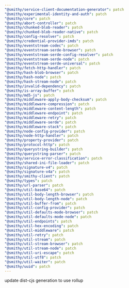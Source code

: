 ```yaml
---
"@smithy/service-client-documentation-generator": patch
"@smithy/experimental-identity-and-auth": patch
"@smithy/core": patch
"@smithy/abort-controller": patch
"@smithy/chunked-blob-reader": patch
"@smithy/chunked-blob-reader-native": patch
"@smithy/config-resolver": patch
"@smithy/credential-provider-imds": patch
"@smithy/eventstream-codec": patch
"@smithy/eventstream-serde-browser": patch
"@smithy/eventstream-serde-config-resolver": patch
"@smithy/eventstream-serde-node": patch
"@smithy/eventstream-serde-universal": patch
"@smithy/fetch-http-handler": patch
"@smithy/hash-blob-browser": patch
"@smithy/hash-node": patch
"@smithy/hash-stream-node": patch
"@smithy/invalid-dependency": patch
"@smithy/is-array-buffer": patch
"@smithy/md5-js": patch
"@smithy/middleware-apply-body-checksum": patch
"@smithy/middleware-compression": patch
"@smithy/middleware-content-length": patch
"@smithy/middleware-endpoint": patch
"@smithy/middleware-retry": patch
"@smithy/middleware-serde": patch
"@smithy/middleware-stack": patch
"@smithy/node-config-provider": patch
"@smithy/node-http-handler": patch
"@smithy/property-provider": patch
"@smithy/protocol-http": patch
"@smithy/querystring-builder": patch
"@smithy/querystring-parser": patch
"@smithy/service-error-classification": patch
"@smithy/shared-ini-file-loader": patch
"@smithy/signature-v4": patch
"@smithy/signature-v4a": patch
"@smithy/smithy-client": patch
"@smithy/types": patch
"@smithy/url-parser": patch
"@smithy/util-base64": patch
"@smithy/util-body-length-browser": patch
"@smithy/util-body-length-node": patch
"@smithy/util-buffer-from": patch
"@smithy/util-config-provider": patch
"@smithy/util-defaults-mode-browser": patch
"@smithy/util-defaults-mode-node": patch
"@smithy/util-endpoints": patch
"@smithy/util-hex-encoding": patch
"@smithy/util-middleware": patch
"@smithy/util-retry": patch
"@smithy/util-stream": patch
"@smithy/util-stream-browser": patch
"@smithy/util-stream-node": patch
"@smithy/util-uri-escape": patch
"@smithy/util-utf8": patch
"@smithy/util-waiter": patch
"@smithy/uuid": patch
---
```


update dist-cjs generation to use rollup
